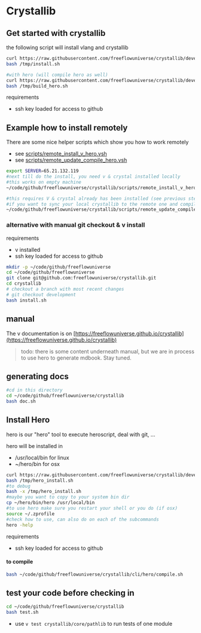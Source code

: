 
# Crystallib

## Get started with crystallib

the following script will install vlang and crystallib

```bash
curl https://raw.githubusercontent.com/freeflowuniverse/crystallib/development/scripts/installer.sh > /tmp/install.sh
bash /tmp/install.sh

#with hero (will compile hero as well)
curl https://raw.githubusercontent.com/freeflowuniverse/crystallib/development/scripts/build_hero.sh > /tmp/build_hero.sh
bash /tmp/build_hero.sh
```

requirements

- ssh key loaded for access to github


## Example how to install remotely

There are some nice helper scripts which show you how to work remotely

- see [scripts/remote_install_v_hero.vsh](scripts/remote_install_v_hero.vsh)
- see [scripts/remote_update_compile_hero.vsh](scripts/remote_update_compile_hero.vsh)

```bash
export SERVER=65.21.132.119
#next till do the install, you need v & crystal installed locally
#this works on empty machine
~/code/github/freeflowuniverse/crystallib/scripts/remote_install_v_hero.vsh

#this requires V & crystal already has been installed (see previous step)
#if you want to sync your local crystallib to the remote one and compile hero
~/code/github/freeflowuniverse/crystallib/scripts/remote_update_compile_hero.vsh

```




### alternative with manual git checkout & v install

requirements

- v installed
- ssh key loaded for access to github

```bash
mkdir -p ~/code/github/freeflowuniverse
cd ~/code/github/freeflowuniverse
git clone git@github.com:freeflowuniverse/crystallib.git
cd crystallib
# checkout a branch with most recent changes
# git checkout development 
bash install.sh

```

## manual

The v documentation is on [https://freeflowuniverse.github.io/crystallib](https://freeflowuniverse.github.io/crystallib)

> todo: there is some content underneath manual, but we are in process to use hero to generate mdbook. Stay tuned.


## generating docs

```bash
#cd in this directory
cd ~/code/github/freeflowuniverse/crystallib
bash doc.sh
```

## Install Hero

hero is our "hero" tool to execute heroscript, deal with git, ...

hero will be installed in

- /usr/local/bin for linux
- ~/hero/bin for osx

```bash
curl https://raw.githubusercontent.com/freeflowuniverse/crystallib/development/scripts/install_hero.sh > /tmp/hero_install.sh
bash /tmp/hero_install.sh
#to debug
bash -x /tmp/hero_install.sh
#maybe you want to copy to your system bin dir
cp ~/hero/bin/hero /usr/local/bin
#to use hero make sure you restart your shell or you do (if osx)
source ~/.zprofile 
#check how to use, can also do on each of the subcommands
hero -help
```

requirements

- ssh key loaded for access to github

#### to compile

```bash
bash ~/code/github/freeflowuniverse/crystallib/cli/hero/compile.sh
```

## test your code before checking in

```bash
cd ~/code/github/freeflowuniverse/crystallib
bash test.sh
```

- use `v test crystallib/core/pathlib` to run tests of one module
